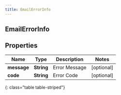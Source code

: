 ```yaml
---
title: EmailErrorInfo
---
```

## EmailErrorInfo


## Properties

| Name | Type | Description | Notes |
| ------------ | ------------- | ------------- | ------------- |
| **message** | <!----><!---->**String**<!----> | Error Message |  [optional] |
| **code** | <!----><!---->**String**<!----> | Error Code |  [optional] |
{: class="table table-striped"}



